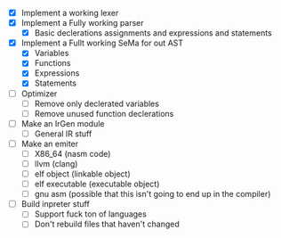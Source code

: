 - [x] Implement a working lexer
- [x] Implement a Fully working parser
    - [x] Basic declerations assignments and expressions and statements
- [x] Implement a Fullt working SeMa for out AST
    - [x] Variables
    - [x] Functions
    - [x] Expressions
    - [x] Statements
- [ ] Optimizer
    - [ ] Remove only declerated variables
    - [ ] Remove unused function declerations
    
- [ ] Make an IrGen module
    - [ ] General IR stuff
- [ ] Make an emiter
    - [ ] X86_64 (nasm code)
    - [ ] llvm (clang)
    - [ ] elf object (linkable object)
    - [ ] elf executable (executable object)
    - [ ] gnu asm (possible that this isn't going to end up in the compiler)

- [ ] Build inpreter stuff
    - [ ] Support fuck ton of languages
    - [ ] Don't rebuild files that haven't changed